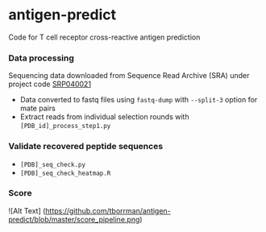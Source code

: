 # antigen-predict
Code for T cell receptor cross-reactive antigen prediction

### Data processing

Sequencing data downloaded from Sequence Read Archive (SRA) under project code [SRP040021](http://www.ncbi.nlm.nih.gov/Traces/sra/sra.cgi?study=SRP040021)

- Data converted to fastq files using `fastq-dump` with `--split-3` option for mate pairs
- Extract reads from individual selection rounds with `[PDB_id]_process_step1.py` 

### Validate recovered peptide sequences
- `[PDB]_seq_check.py`
- `[PDB]_seq_check_heatmap.R`

### Score
![Alt Text] (https://github.com/tborrman/antigen-predict/blob/master/score_pipeline.png)


